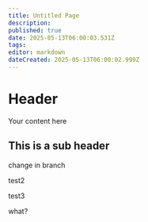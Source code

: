 ```yaml
---
title: Untitled Page
description: 
published: true
date: 2025-05-13T06:00:03.531Z
tags: 
editor: markdown
dateCreated: 2025-05-13T06:00:02.999Z
---
```


# Header
Your content here

## This is a sub header

change in branch

test2

test3

what?

